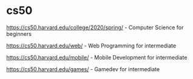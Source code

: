 # cs50
https://cs50.harvard.edu/college/2020/spring/ - Computer Science for beginners

https://cs50.harvard.edu/web/ - Web Programming for intermediate

https://cs50.harvard.edu/mobile/ - Mobile Development for intermediate

https://cs50.harvard.edu/games/ - Gamedev for intermediate
